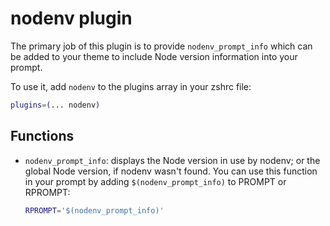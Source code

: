 # nodenv plugin

The primary job of this plugin is to provide `nodenv_prompt_info` which can be
added to your theme to include Node version information into your prompt.

To use it, add `nodenv` to the plugins array in your zshrc file:

```zsh
plugins=(... nodenv)
```

## Functions

-   `nodenv_prompt_info`: displays the Node version in use by nodenv; or the
    global Node version, if nodenv wasn't found. You can use this function in
    your prompt by adding `$(nodenv_prompt_info)` to PROMPT or RPROMPT:

    ```zsh
    RPROMPT='$(nodenv_prompt_info)'
    ```
